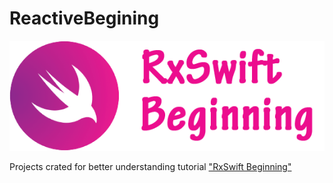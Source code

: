 # ReactiveBegining
![Logo](RxSwiftBeginning.png)

Projects crated for better understanding tutorial ["RxSwift Beginning"](https://viblo.asia/yerkenabildin/posts/gVQelwqyGZJ)
